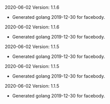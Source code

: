 2020-06-02 Version: 1.1.6
- Generated golang 2019-12-30 for facebody.

2020-06-02 Version: 1.1.6
- Generated golang 2019-12-30 for facebody.

2020-06-02 Version: 1.1.5
- Generated golang 2019-12-30 for facebody.

2020-06-02 Version: 1.1.5
- Generated golang 2019-12-30 for facebody.

2020-06-02 Version: 1.1.5
- Generated golang 2019-12-30 for facebody.

